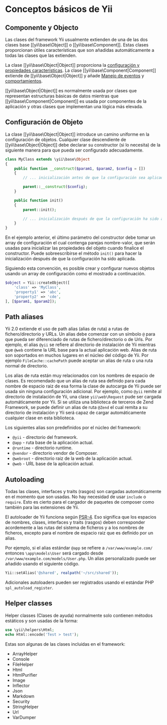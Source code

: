 Conceptos básicos de Yii
=====================

Componente y Objecto
--------------------

Las clases del framework Yii usualmente extienden de una de las dos clases base [[yii\base\Object]] o [[yii\base\Component]].
Estas clases proporcionan útiles características que son añadidas automáticamente a todas las clases que las extienden.

La clase [[yii\base\Object|Object]] proporciona la [configuración y propiedades características](../api/base/Object.md).
La clase [[yii\base\Component|Component]] extiende de [[yii\base\Object|Object]] y añade 
[Manejo de eventos](events.md) y [comportamientos](behaviors.md).

[[yii\base\Object|Object]] es normalmente usada por clases que representan estructuras básicas de datos mientras que
[[yii\base\Component|Component]] es usada por componentes de la aplicación y otras clases que implementan una lógica más elevada.


Configuración de Objeto
--------------------

La clase [[yii\base\Object|Object]] introduce un camino uniforme en la configuración de objetos. Cualquier clase descendiente 
de [[yii\base\Object|Object]] debe declarar su constructor (si lo necesita) de la siguiente manera para que pueda ser
configurado adecuadamente.

```php
class MyClass extends \yii\base\Object
{
    public function __construct($param1, $param2, $config = [])
    {
        // ... inicialización antes de que la configuración sea aplicada

        parent::__construct($config);
    }

    public function init()
    {
        parent::init();

		// ... inicialización después de que la configuración ha sido aplicada
    }
}
```

En el ejemplo anterior, el último parámetro del constructor debe tomar un array de configuración el cual 
contenga parejas nombre-valor, que serán usadas para inicializar las propiedades del objeto cuando finalice el constructor.
Puede sobreescribirse el método `init()` para hacer la inicialización después de que la configuración ha sido aplicada.

Siguiendo esta convención, es posible crear y configurar nuevos objetos usando un array de configuración como el 
mostrado a continuación.

```php
$object = Yii::createObject([
    'class' => 'MyClass',
    'property1' => 'abc',
    'property2' => 'cde',
], [$param1, $param2]);
```


Path aliases
-----------

Yii 2.0 extiende el uso de path alias (alias de ruta) a rutas de fichero/directorio y URLs. Un alias debe comenzar
con un símbolo `@` para que pueda ser diferenciado de rutas de fichero/directorio o de Urls.
Por ejemplo, el alias `@yii` se refiere al directorio de instalación de Yii mientras que `@web` contiene la URL base para la actual aplicación web.
Alias de ruta son soportados en muchos lugares en el núcleo del código de Yii.
Por ejemplo `FileCache::cachePath` puede aceptar un alias de ruta o una ruta normal de directorio.

Los alias de ruta están muy relacionados con los nombres de espacio de clases. Es recomendado que un
alias de ruta sea definido para cada nombre de espacio raiz de esa forma la clase de autocarga de Yii 
puede ser usada sin ninguna configuración adicional. Por ejemplo, como `@yii` remite al directorio de instalación de Yii,
una clase `yii\web\Request` pude ser cargada automáticamente por Yii. Si se utiliza una biblioteca de terceros 
de Zend Framework, se puede definir un alias de ruta `@Zend` el cual remita a su directorio de instalación
y Yii será capaz de cargar automáticamente cualquier clase en esta biblioteca.

Los siguientes alias son predefinidos por el núcleo del framework:

- `@yii` - directorio del framework.
- `@app` - ruta base de la aplicación actual.
- `@runtime` - directorio runtime.
- `@vendor` - directorio vendor de Composer.
- `@webroot` - directorio raiz de la web de la aplicación actual.
- `@web` - URL base de la aplicación actual.

Autoloading
----------

Todas las clases, interfaces y traits (rasgos) son cargadas automáticamente en el momento que son usadas. No hay necesidad de usar `include` o `require`. 
Esto es cierto para el cargador de paquetes de composer como también para las extensiones de Yii.

El autoloader de Yii funciona según [PSR-4](https://github.com/php-fig/fig-standards/blob/master/proposed/psr-4-autoloader/psr-4-autoloader.md).
Eso significa que los espacios de nombres, clases, interfaces y traits (rasgos) deben corresponder acordemente a las rutas del sistema de ficheros y a los nombres de ficheros, 
excepto para el nombre de espacio raiz que es definido por un alias.

Por ejemplo, si el alias estándar `@app` se refiere a `/var/www/example.com/` entonces `\app\models\User` será cargado desde `/var/www/example.com/models/User.php`.
Un alias personalizado puede ser añadido usando el siguiente código.

```php
Yii::setAlias('@shared', realpath('~/src/shared'));
```

Adicionales autoloaders pueden ser registrados usando el estándar PHP `spl_autoload_register`.

Helper classes
--------------

Helper classes (Clases de ayuda) normalmente solo contienen métodos estáticos y son usadas de la forma:

```php
use \yii\helpers\Html;
echo Html::encode('Test > test');
```

Estas son algunas de las clases incluidas en el framework:

- ArrayHelper
- Console
- FileHelper
- Html
- HtmlPurifier
- Image
- Inflector
- Json
- Markdown
- Security
- StringHelper
- Url
- VarDumper
